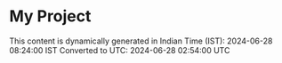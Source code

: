 # My Project

This content is dynamically generated in Indian Time (IST): 2024-06-28 08:24:00 IST
Converted to UTC: 2024-06-28 02:54:00 UTC

